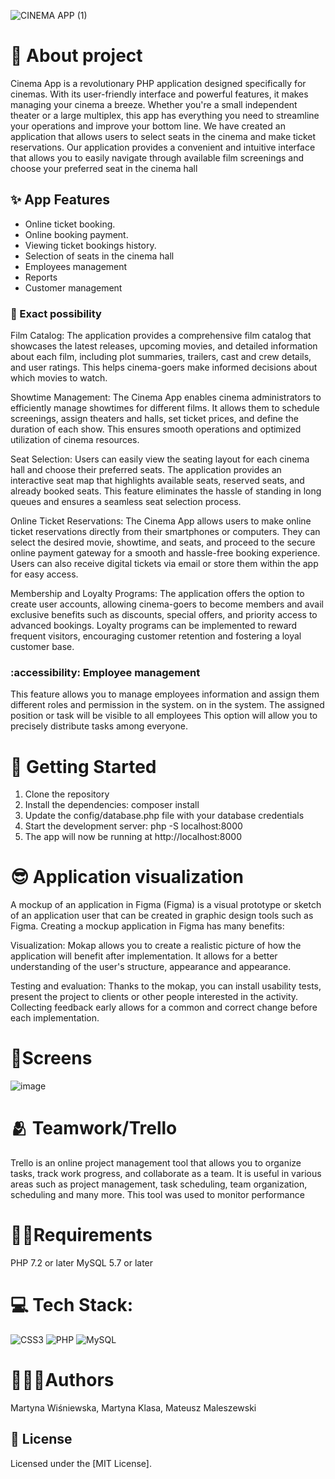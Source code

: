 
![CINEMA APP (1)](https://github.com/XxmartxX10/Bliecik/assets/100945749/f9253bc8-6118-496c-a86b-ea044fd9f760)


# 🎦 About project 
Cinema App is a revolutionary PHP application designed specifically for cinemas. With its user-friendly interface and powerful features, it makes managing your cinema a breeze. Whether you're a small independent theater or a large multiplex, this app has everything you need to streamline your operations and improve your bottom line. We have created an application that allows users to select seats in the cinema and make ticket reservations. Our application provides a convenient and intuitive interface that allows you to easily navigate through available film screenings and choose your preferred seat in the cinema hall


## :sparkles: App Features

- Online ticket booking.
- Online booking payment.
- Viewing ticket bookings history.
- Selection of seats in the cinema hall
- Employees management
- Reports
- Customer management
### 🙂 Exact possibility
Film Catalog: The application provides a comprehensive film catalog that showcases the latest releases, upcoming movies, and detailed information about each film, including plot summaries, trailers, cast and crew details, and user ratings. This helps cinema-goers make informed decisions about which movies to watch.

Showtime Management: The Cinema App enables cinema administrators to efficiently manage showtimes for different films. It allows them to schedule screenings, assign theaters and halls, set ticket prices, and define the duration of each show. This ensures smooth operations and optimized utilization of cinema resources.

Seat Selection: Users can easily view the seating layout for each cinema hall and choose their preferred seats. The application provides an interactive seat map that highlights available seats, reserved seats, and already booked seats. This feature eliminates the hassle of standing in long queues and ensures a seamless seat selection process.

Online Ticket Reservations: The Cinema App allows users to make online ticket reservations directly from their smartphones or computers. They can select the desired movie, showtime, and seats, and proceed to the secure online payment gateway for a smooth and hassle-free booking experience. Users can also receive digital tickets via email or store them within the app for easy access.

Membership and Loyalty Programs: The application offers the option to create user accounts, allowing cinema-goers to become members and avail exclusive benefits such as discounts, special offers, and priority access to advanced bookings. Loyalty programs can be implemented to reward frequent visitors, encouraging customer retention and fostering a loyal customer base.

###  :accessibility: Employee management
This feature allows you to manage employees information and assign them different roles and permission in the system.
on in the system. The assigned position or task will be visible to all employees
This option will allow you to precisely distribute tasks among everyone.


# 🥇 Getting Started
1. Clone the repository
2. Install the dependencies: composer install
3. Update the config/database.php file with your database credentials
4. Start the development server: php -S localhost:8000
5. The app will now be running at http://localhost:8000
# 😎 Application visualization
A mockup of an application in Figma (Figma) is a visual prototype or sketch of an application user that can be created in graphic design tools such as Figma. Creating a mockup application in Figma has many benefits:

Visualization: Mokap allows you to create a realistic picture of how the application will benefit after implementation. It allows for a better understanding of the user's structure, appearance and appearance.

Testing and evaluation: Thanks to the mokap, you can install usability tests, present the project to clients or other people interested in the activity. Collecting feedback early allows for a common and correct change before each implementation.


# 📱Screens
![image](https://github.com/XxmartxX10/Bliecik/assets/100945749/c1a3b8ee-c51f-4630-b283-1e80b196f4ad)

# 🫂 Teamwork/Trello
Trello is an online project management tool that allows you to organize tasks, track work progress, and collaborate as a team. It is useful in various areas such as project management, task scheduling, team organization, scheduling and many more. This tool was used to monitor performance

# 🧑‍💻Requirements
PHP 7.2 or later MySQL 5.7 or later

# 💻 Tech Stack:
![CSS3](https://img.shields.io/badge/css3-%231572B6.svg?style=for-the-badge&logo=css3&logoColor=white) ![PHP](https://img.shields.io/badge/php-%23777BB4.svg?style=for-the-badge&logo=php&logoColor=white) ![MySQL](https://img.shields.io/badge/mysql-%2300f.svg?style=for-the-badge&logo=mysql&logoColor=white)

# 🧑‍🤝‍🧑Authors
Martyna Wiśniewska, Martyna Klasa, Mateusz Maleszewski 

## 📝 License

Licensed under the [MIT License].



